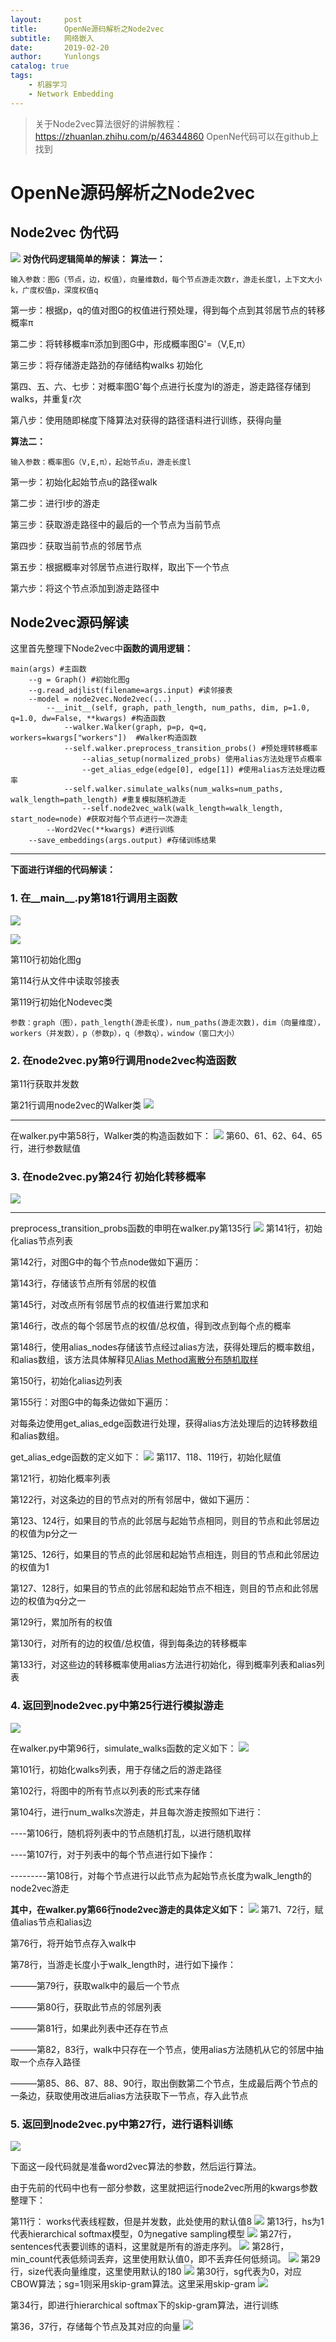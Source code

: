 ```yaml
---
layout:     post
title:      OpenNe源码解析之Node2vec
subtitle:   网络嵌入
date:       2019-02-20
author:     Yunlongs
catalog: true
tags:
    - 机器学习
    - Network Embedding
---
```


>关于Node2vec算法很好的讲解教程：https://zhuanlan.zhihu.com/p/46344860
OpenNe代码可以在github上找到

# OpenNe源码解析之Node2vec

## Node2vec 伪代码
![](https://yunlongs-1253041399.cos.ap-chengdu.myqcloud.com/image/OpenNe/Node2vec/1.jpg)
**对伪代码逻辑简单的解读：**
**算法一：**

`输入参数：图G（节点，边，权值），向量维数d，每个节点游走次数r，游走长度l，上下文大小k，广度权值p，深度权值q`

第一步：根据p，q的值对图G的权值进行预处理，得到每个点到其邻居节点的转移概率π

第二步：将转移概率π添加到图G中，形成概率图G'=（V,E,π）

第三步：将存储游走路劲的存储结构walks 初始化

第四、五、六、七步：对概率图G'每个点进行长度为l的游走，游走路径存储到walks，并重复r次

第八步：使用随即梯度下降算法对获得的路径语料进行训练，获得向量

**算法二：**

`输入参数：概率图G（V,E,π），起始节点u，游走长度l`

第一步：初始化起始节点u的路径walk

第二步：进行l步的游走

第三步：获取游走路径中的最后的一个节点为当前节点

第四步：获取当前节点的邻居节点

第五步：根据概率对邻居节点进行取样，取出下一个节点

第六步：将这个节点添加到游走路径中

## Node2vec源码解读
这里首先整理下Node2vec中**函数的调用逻辑：**
```
main(args) #主函数
    --g = Graph() #初始化图g
    --g.read_adjlist(filename=args.input) #读邻接表
    --model = node2vec.Node2vec(...) 
        --__init__(self, graph, path_length, num_paths, dim, p=1.0, q=1.0, dw=False, **kwargs) #构造函数
            --walker.Walker(graph, p=p, q=q, workers=kwargs["workers"])  #Walker构造函数
            --self.walker.preprocess_transition_probs() #预处理转移概率
                --alias_setup(normalized_probs) 使用alias方法处理节点概率
                --get_alias_edge(edge[0], edge[1]) #使用alias方法处理边概率
            --self.walker.simulate_walks(num_walks=num_paths, walk_length=path_length) #重复模拟随机游走
                --self.node2vec_walk(walk_length=walk_length, start_node=node) #获取对每个节点进行一次游走
        --Word2Vec(**kwargs) #进行训练
    --save_embeddings(args.output) #存储训练结果
```

-----


**下面进行详细的代码解读：**

### 1. 在__main__.py第181行调用主函数
![](https://yunlongs-1253041399.cos.ap-chengdu.myqcloud.com/image/OpenNe/Node2vec/2.jpg)

![](https://yunlongs-1253041399.cos.ap-chengdu.myqcloud.com/image/OpenNe/Node2vec/3.jpg)

第110行初始化图g

第114行从文件中读取邻接表

第119行初始化Nodevec类

`参数：graph（图），path_length(游走长度)，num_paths(游走次数)，dim（向量维度），workers（并发数），p（参数p），q（参数q），window（窗口大小）`

### 2. 在node2vec.py第9行调用node2vec构造函数
第11行获取并发数

第21行调用node2vec的Walker类
![](https://yunlongs-1253041399.cos.ap-chengdu.myqcloud.com/image/OpenNe/Node2vec/4.jpg)

---
在walker.py中第58行，Walker类的构造函数如下：
![](https://yunlongs-1253041399.cos.ap-chengdu.myqcloud.com/image/OpenNe/Node2vec/5.jpg)
第60、61、62、64、65行，进行参数赋值


### 3. 在node2vec.py第24行 初始化转移概率
![](https://yunlongs-1253041399.cos.ap-chengdu.myqcloud.com/image/OpenNe/Node2vec/6.jpg)

----

preprocess_transition_probs函数的申明在walker.py第135行
![](https://yunlongs-1253041399.cos.ap-chengdu.myqcloud.com/image/OpenNe/Node2vec/7.jpg)
第141行，初始化alias节点列表

第142行，对图G中的每个节点node做如下遍历：

第143行，存储该节点所有邻居的权值

第145行，对改点所有邻居节点的权值进行累加求和

第146行，改点的每个邻居节点的权值/总权值，得到改点到每个点的概率

第148行，使用alias_nodes存储该节点经过alias方法，获得处理后的概率数组，和alias数组，该方法具体解释见[Alias Method离散分布随机取样](http://shomy.top/2017/05/09/alias-method-sampling/)

第150行，初始化alias边列表

第155行：对图G中的每条边做如下遍历：

对每条边使用get_alias_edge函数进行处理，获得alias方法处理后的边转移数组和alias数组。

get_alias_edge函数的定义如下：
![](https://yunlongs-1253041399.cos.ap-chengdu.myqcloud.com/image/OpenNe/Node2vec/8.jpg)
第117、118、119行，初始化赋值

第121行，初始化概率列表

第122行，对这条边的目的节点对的所有邻居中，做如下遍历：

第123、124行，如果目的节点的此邻居与起始节点相同，则目的节点和此邻居边的权值为p分之一

第125、126行，如果目的节点的此邻居和起始节点相连，则目的节点和此邻居边的权值为1

第127、128行，如果目的节点的此邻居和起始节点不相连，则目的节点和此邻居边的权值为q分之一

第129行，累加所有的权值

第130行，对所有的边的权值/总权值，得到每条边的转移概率

第133行，对这些边的转移概率使用alias方法进行初始化，得到概率列表和alias列表


### 4. 返回到node2vec.py中第25行进行模拟游走
![](https://yunlongs-1253041399.cos.ap-chengdu.myqcloud.com/image/OpenNe/Node2vec/9.jpg)

在walker.py中第96行，simulate_walks函数的定义如下：
![](https://yunlongs-1253041399.cos.ap-chengdu.myqcloud.com/image/OpenNe/Node2vec/10.jpg)

第101行，初始化walks列表，用于存储之后的游走路径

第102行，将图中的所有节点以列表的形式来存储

第104行，进行num_walks次游走，并且每次游走按照如下进行：

----第106行，随机将列表中的节点随机打乱，以进行随机取样

----第107行，对于列表中的每个节点进行如下操作：

---------第108行，对每个节点进行以此节点为起始节点长度为walk_length的node2vec游走

**其中，在walker.py第66行node2vec游走的具体定义如下：**
![](https://yunlongs-1253041399.cos.ap-chengdu.myqcloud.com/image/OpenNe/Node2vec/11.jpg)
第71、72行，赋值alias节点和alias边

第76行，将开始节点存入walk中

第78行，当游走长度小于walk_length时，进行如下操作：

———第79行，获取walk中的最后一个节点

———第80行，获取此节点的邻居列表

———第81行，如果此列表中还存在节点

———第82，83行，walk中只存在一个节点，使用alias方法随机从它的邻居中抽取一个点存入路径

———第85、86、87、88、90行，取出倒数第二个节点，生成最后两个节点的一条边，获取使用改进后alias方法获取下一节点，存入此节点

### 5. 返回到node2vec.py中第27行，进行语料训练
![](https://yunlongs-1253041399.cos.ap-chengdu.myqcloud.com/image/OpenNe/Node2vec/12.jpg)

下面这一段代码就是准备word2vec算法的参数，然后运行算法。

由于先前的代码中也有一部分参数，这里就把运行node2vec所用的kwargs参数整理下：

第11行： works代表线程数，但是并发数，此处使用的默认值8
![](https://yunlongs-1253041399.cos.ap-chengdu.myqcloud.com/image/OpenNe/TIM%E6%88%AA%E5%9B%BE20190131132533.jpg)
第13行，hs为1代表hierarchical softmax模型，0为negative sampling模型
![](https://yunlongs-1253041399.cos.ap-chengdu.myqcloud.com/image/OpenNe/%E5%9B%BE%E7%89%8714.jpg)
第27行，sentences代表要训练的语料，这里就是所有的游走序列。
![](https://yunlongs-1253041399.cos.ap-chengdu.myqcloud.com/image/OpenNe/%E5%9B%BE%E7%89%8715.jpg)
第28行，min_count代表低频词丢弃，这里使用默认值0，即不丢弃任何低频词。
![](https://yunlongs-1253041399.cos.ap-chengdu.myqcloud.com/image/OpenNe/%E5%9B%BE%E7%89%8716.jpg)
第29行，size代表向量维度，这里使用默认的180
![](https://yunlongs-1253041399.cos.ap-chengdu.myqcloud.com/image/OpenNe/%E5%9B%BE%E7%89%8717.jpg)
第30行，sg代表为0，对应CBOW算法；sg=1则采用skip-gram算法。这里采用skip-gram
![](https://yunlongs-1253041399.cos.ap-chengdu.myqcloud.com/image/OpenNe/%E5%9B%BE%E7%89%8718.jpg)

第34行，即进行hierarchical softmax下的skip-gram算法，进行训练

第36，37行，存储每个节点及其对应的向量
![](https://yunlongs-1253041399.cos.ap-chengdu.myqcloud.com/image/OpenNe/%E5%9B%BE%E7%89%8719.jpg)